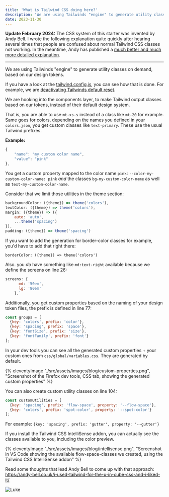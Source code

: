 ```yaml
---
title: 'What is Tailwind CSS doing here?'
description: 'We are using Tailwinds "engine" to generate utility classes on demand, based on our design tokens. '
date: 2023-11-30
---
```


**Update February 2024:**
The CSS system of this starter was invented by Andy Bell.
I wrote the following explanation quite quickly after hearing several times that people are confused about normal Tailwind CSS classes not working. In the meantime, Andy has published a [much better and much more detailed explanation](https://piccalil.li/blog/a-css-project-boilerplate/).

---

We are using Tailwinds "engine" to generate utility classes on demand, based on our design tokens.

If you have a look at the [tailwind.config.js](https://github.com/madrilene/eleventy-excellent/blob/main/tailwind.config.js), you can see how that is done. For example, we are [deactivating Tailwinds default reset](https://github.com/madrilene/eleventy-excellent/blob/main/tailwind.config.js#L67C1-L69C5).

We are hooking into the components layer, to make Tailwind output classes based on our tokens, instead of their default design system.

That is, you are able to use `mt-xs-s` instead of a class like `mt-20` for example. Same goes for colors, depending on the names you defined in your `colors.json`, you get custom classes like `text-primary`. These use the usual Tailwind prefixes.

**Example:**

```js
{
	"name": "my custom color name",
	"value": "pink"
},
```

You get a custom property mapped to the color name `pink`: `--color-my-custom-color-name: pink` _and_ the classes `bg-my-custom-color-name` as well as `text-my-custom-color-name`.

Consider that we limit those utilities in the theme section:

```js
backgroundColor: ({theme}) => theme('colors'),
textColor: ({theme}) => theme('colors'),
margin: ({theme}) => ({
	auto: 'auto',
	...theme('spacing')
}),
padding: ({theme}) => theme('spacing')
```

If you want to add the generation for border-color classes for example, you'd have to add that right there:

`borderColor: ({theme}) => theme('colors')`

Also. you _do_ have something like `md:text-right` available because we define the screens on line 26:

```js
screens: {
      md: '50em',
      lg: '80em'
    },`
```

Additionally, you get custom properties based on the naming of your design token files, the prefix is defined in line 77:

```js
const groups = [
  {key: 'colors', prefix: 'color'},
  {key: 'spacing', prefix: 'space'},
  {key: 'fontSize', prefix: 'size'},
  {key: 'fontFamily', prefix: 'font'}
];
```

In your dev tools you can see all the generated custom properties + your custom ones from `css/global/variables.css`.
They are generated by default.

{% eleventyImage "./src/assets/images/blog/custom-properties.png", "Screenshot of the Firefox dev tools, CSS tab, showing the generated custom properties" %}

You can also create custom utility classes on line 104:

```js
const customUtilities = [
  {key: 'spacing', prefix: 'flow-space', property: '--flow-space'},
  {key: 'colors', prefix: 'spot-color', property: '--spot-color'}
];
```

For example: `{key: 'spacing', prefix: 'gutter', property: '--gutter'}`

If you install the Tailwind CSS IntelliSense addon, you can actually see the classes available to you, including the color preview.

{% eleventyImage "./src/assets/images/blog/intellisense.png", "Screenshot in VS Code showing the available flow-space-classes we created, using the Tailwind CSS IntelliSense addon" %}

Read some thoughts that lead Andy Bell to come up with that approach: https://andy-bell.co.uk/i-used-tailwind-for-the-u-in-cube-css-and-i-liked-it/


![Luke](assets/images/gallery/Luke.jpg)